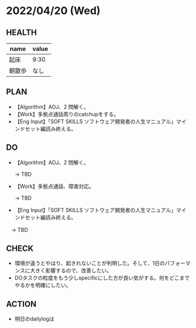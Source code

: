 # 2022/04/20 (Wed)

## HEALTH

| name   | value |
| ------ | ----- |
| 起床   | 9:30     |
| 朝散歩 | なし     |

## PLAN

- 【Algorithm】AOJ、2 問解く。
- 【Work】多拠点通話周りのcatchupをする。
- 【Eng Input】「SOFT SKILLS ソフトウェア開発者の人生マニュアル」マインドセット編読み終える。

## DO

- 【Algorithm】AOJ、2 問解く。

  → TBD

- 【Work】多拠点通話、障害対応。

  → TBD

- 【Eng Input】「SOFT SKILLS ソフトウェア開発者の人生マニュアル」マインドセット編読み終える。

　→ TBD


## CHECK
- 環境が違うとやはり、起きれないことが判明した。そして、1日のパフォーマンスに大きく影響するので、改善したい。
- DOタスクの粒度をもう少しspecificにした方が良い気がする。何をどこまでやるかを明確にしたい。

## ACTION
- 明日のdailylogは
